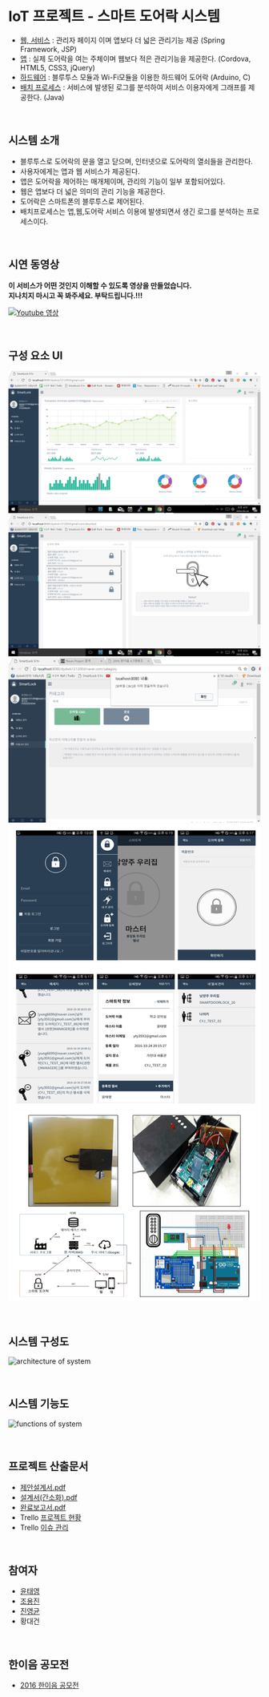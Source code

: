 # IoT 프로젝트 - 스마트 도어락 시스템
 - [웹, 서비스](./SmartDoorLock-WebApplication) : 관리자 페이지 이며 앱보다 더 넓은 관리기능 제공 (Spring Framework, JSP)
 - [앱](./SmartDoorLock-HybridApplication) : 실제 도어락을 여는 주체이며 웹보다 적은 관리기능을 제공한다. (Cordova, HTML5, CSS3, jQuery)
 - [하드웨어](./SmartDoorLock-Arduino) : 블루투스 모듈과 Wi-Fi모듈을 이용한 하드웨어 도어락 (Arduino, C)
 - [배치 프로세스](./SmartDoorLock-LogAnalyzers) : 서비스에 발생된 로그를 분석하여 서비스 이용자에게 그래프를 제공한다. (Java)

<br/>

## 시스템 소개

 - 블루투스로 도어락의 문을 열고 닫으며, 인터넷으로 도어락의 열쇠들을 관리한다.
 - 사용자에게는 앱과 웹 서비스가 제공된다.
 - 앱은 도어락을 제어하는 매개체이며, 관리의 기능이 일부 포함되어있다.
 - 웹은 앱보다 더 넓은 의미의 관리 기능을 제공한다.
 - 도어락은 스마트폰의 블루투스로 제어된다.
 - 배치프로세스는 앱,웹,도어락 서비스 이용에 발생되면서 생긴 로그를 분석하는 프로세스이다. 

<br/>

## 시연 동영상

**이 서비스가 어떤 것인지 이해할 수 있도록 영상을 만들었습니다. <br/> 지나치지 마시고 꼭 봐주세요. 부탁드립니다.!!!**

[![Youtube 영상](https://img.youtube.com/vi/J4H5Q9bNlK4/0.jpg)](https://www.youtube.com/embed/J4H5Q9bNlK4)

<br/>

## 구성 요소 UI

![main](./img/main.png)
![img01](./img/img01.png)
![img03](./img/img03.png)
![app](./img/app.png)
![HW](./img/Hardware.png)

<br/>

## 시스템 구성도

![architecture of system](https://github.com/yung6699/SmartDoorLock/raw/master/docs/images/architecture.png)

<br/>

## 시스템 기능도

![functions of system](https://github.com/yung6699/SmartDoorLock/raw/master/docs/images/functions.png)

<br/>

## 프로젝트 산출문서
 
 - [제안설계서.pdf](https://github.com/yung6699/SmartDoorLock/raw/master/docs/%EC%A0%9C%EC%95%88%EC%84%A4%EA%B3%84%EC%84%9C.pdf)
 - [설계서(간소화).pdf](https://github.com/yung6699/SmartDoorLock/raw/master/docs/%EC%84%A4%EA%B3%84%EC%84%9C_%EA%B0%84%EC%86%8C%ED%99%94.pdf) 
 - [완료보고서.pdf](https://github.com/yung6699/SmartDoorLock/raw/master/docs/%EC%99%84%EB%A3%8C%EB%B3%B4%EA%B3%A0%EC%84%9C.pdf)
 - Trello [프로젝트 현황](https://trello.com/b/JC3rUHSw/-)
 - Trello [이슈 관리](https://trello.com/b/yQseIG1l/smartlock)

<br/>

## 참여자
 - [윤태영](https://github.com/yung6699)
 - [조용진](https://github.com/drake-jin)
 - [진영균](https://github.com/ywnwalone)
 - 황대건

<br/>

## 한이음 공모전
- [2016 한이음 공모전](./hanium2016)    

